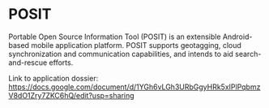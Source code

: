 POSIT
=====

Portable Open Source Information Tool (POSIT) is an extensible Android-based mobile application platform. POSIT supports geotagging, cloud synchronization and communication capabilities, and intends to aid search-and-rescue efforts.

Link to application dossier: https://docs.google.com/document/d/1YGh6vLGh3URbGgyHRk5xIPlPqbmzV8dO1Zry7ZKC6hQ/edit?usp=sharing
